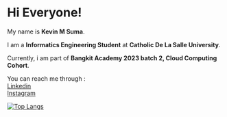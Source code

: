 # Hi Everyone!

My name is **Kevin M Suma**.

I am a **Informatics Engineering Student** at **Catholic De La Salle University**.

Currently, i am part of **Bangkit Academy 2023 batch 2, Cloud Computing Cohort**.

You can reach me through :\
[Linkedin](https://www.linkedin.com/in/kevin-suma/)\
[Instagram](https://www.instagram.com/kvsums/)

[![Top Langs](https://github-readme-stats.vercel.app/api/top-langs/?username=kvmatthews&layout=compact&theme=vision-friendly-dark)](https://github.com/anuraghazra/github-readme-stats)


<!--
**1400w4/1400w4** is a ✨ _special_ ✨ repository because its `README.md` (this file) appears on your GitHub profile.

Here are some ideas to get you started:

- 🔭 I’m currently working on ...
- 🌱 I’m currently learning ...
- 👯 I’m looking to collaborate on ...
- 🤔 I’m looking for help with ...
- 💬 Ask me about ...
- 📫 How to reach me: ...
- 😄 Pronouns: ...
- ⚡ Fun fact: ...
-->
